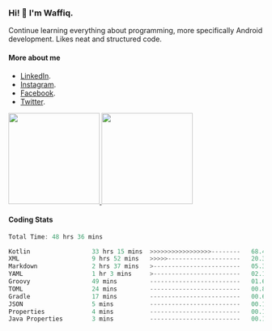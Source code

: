 ### Hi! 👋 I'm Waffiq.

Continue learning everything about programming, more specifically Android development. Likes neat and structured code.

#### More about me 
- [LinkedIn](https://www.linkedin.com/in/waffiqaziz/).
- [Instagram](https://www.instagram.com/waffiqaziz/).
- [Facebook](https://web.facebook.com/WaffiqAziz/).
- [Twitter](https://twitter.com/AzizWaffiq).

<p align="left">
<a href="https://github.com/waffiqaziz">
  <img height="180em" src="https://github-readme-stats-eight-theta.vercel.app/api?username=waffiqaziz&show_icons=true&theme=algolia&include_all_commits=true&count_private=true"/>
  <img height="180em" src="https://github-readme-stats-eight-theta.vercel.app/api/top-langs/?username=waffiqaziz&layout=compact&langs_count=8&theme=algolia"/>
</a>
</p>

#### Coding Stats
<!--START_SECTION:waka-->

```rust
Total Time: 48 hrs 36 mins

Kotlin                 33 hrs 15 mins  >>>>>>>>>>>>>>>>>--------   68.41 %
XML                    9 hrs 52 mins   >>>>>--------------------   20.32 %
Markdown               2 hrs 37 mins   >------------------------   05.39 %
YAML                   1 hr 3 mins     >------------------------   02.19 %
Groovy                 49 mins         -------------------------   01.69 %
TOML                   24 mins         -------------------------   00.84 %
Gradle                 17 mins         -------------------------   00.60 %
JSON                   5 mins          -------------------------   00.17 %
Properties             4 mins          -------------------------   00.14 %
Java Properties        3 mins          -------------------------   00.12 %
```

<!--END_SECTION:waka-->
